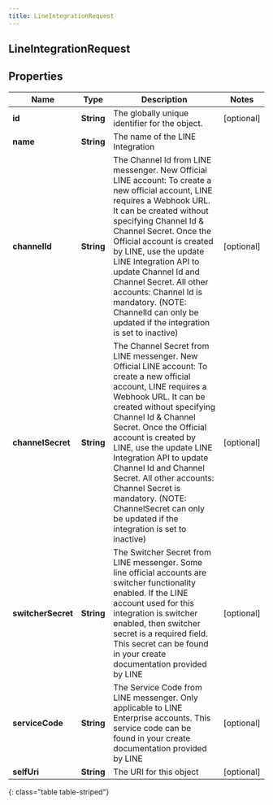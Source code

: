 ```yaml
---
title: LineIntegrationRequest
---
```

## LineIntegrationRequest


## Properties

| Name | Type | Description | Notes |
| ------------ | ------------- | ------------- | ------------- |
| **id** | **String** | The globally unique identifier for the object. |  [optional] |
| **name** | **String** | The name of the LINE Integration |  |
| **channelId** | **String** | The Channel Id from LINE messenger. New Official LINE account: To create a new official account, LINE requires a Webhook URL. It can be created without specifying Channel Id &amp; Channel Secret. Once the Official account is created by LINE, use the update LINE Integration API to update Channel Id and Channel Secret.  All other accounts: Channel Id is mandatory. (NOTE: ChannelId can only be updated if the integration is set to inactive) |  [optional] |
| **channelSecret** | **String** | The Channel Secret from LINE messenger. New Official LINE account: To create a new official account, LINE requires a Webhook URL. It can be created without specifying Channel Id &amp; Channel Secret. Once the Official account is created by LINE, use the update LINE Integration API to update Channel Id and Channel Secret.  All other accounts: Channel Secret is mandatory. (NOTE: ChannelSecret can only be updated if the integration is set to inactive) |  [optional] |
| **switcherSecret** | **String** | The Switcher Secret from LINE messenger. Some line official accounts are switcher functionality enabled. If the LINE account used for this integration is switcher enabled, then switcher secret is a required field. This secret can be found in your create documentation provided by LINE |  [optional] |
| **serviceCode** | **String** | The Service Code from LINE messenger. Only applicable to LINE Enterprise accounts. This service code can be found in your create documentation provided by LINE |  [optional] |
| **selfUri** | **String** | The URI for this object |  [optional] |
{: class="table table-striped"}



